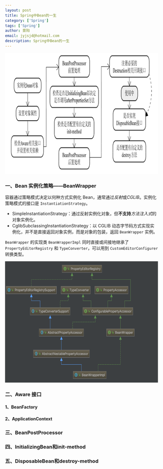```yaml
---
layout: post
title: Spring中Bean的一生
category: ['Spring']
tags: ['Spring']
author: 景阳
email: jyjsjd@hotmail.com
description: Spring中Bean的一生
---
```


<img src="/assets/img/bean.png" width="800" height="400"/>

### 一、Bean 实例化策略——BeanWrapper
容器通过策略模式决定以何种方式实例化 Bean，通常通过*反射*或*CGLIB*。实例化策略模式的接口是 `InstantiationStrategy`。

* SimpleInstantiationStrategy：通过反射实例化对象，但**不支持***方法注入式*的对象实例化。
* CglibSubclassingInstantiationStrategy：以 CGLIB 动态字节码方式实现实例化，并不是直接返回对象实例，而是对象的包装，返回 `BeanWrapper` 实例。

`BeanWrapper` 的实现类 `BeanWrapperImpl` 同时直接或间接地继承了 `PropertyEditorRegistry` 和 `TypeConverter`，可以用到 `CustomEditorConfigurer` 转换类型。

<img src="/assets/img/beanwrapper.png" width="800" height="400"/>

### 二、Aware 接口

#### 1、BeanFactory

#### 2、ApplicationContext


### 三、BeanPostProcessor


### 四、InitializingBean和init-method


### 五、DisposableBean和destroy-method
